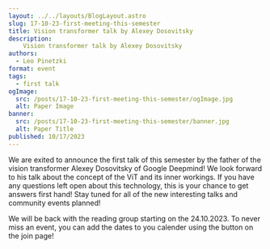```yaml
---
layout: ../../layouts/BlogLayout.astro
slug: 17-10-23-first-meeting-this-semester
title: Vision transformer talk by Alexey Dosovitsky
description: 
    Vision transformer talk by Alexey Dosovitsky
authors:
  - Leo Pinetzki
format: event
tags:
  - first talk
ogImage: 
  src: /posts/17-10-23-first-meeting-this-semester/ogImage.jpg
  alt: Paper Image
banner: 
  src: /posts/17-10-23-first-meeting-this-semester/banner.jpg
  alt: Paper Title
published: 10/17/2023
---
```

We are exited to announce the first talk of this semester by the father of the vision transformer Alexey Dosovitsky of Google Deepmind!
We look forward to his talk about the concept of the ViT and its inner workings. If you have any questions left open about this technology, this is your chance to get answers first hand!
Stay tuned for all of the new interesting talks and community events planned!

We will be back with the reading group starting on the 24.10.2023.
To never miss an event, you can add the dates to you calender using the button on the join page!
